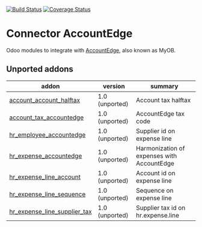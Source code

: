[![Build Status](https://travis-ci.org/OCA/connector-accountedge.svg?branch=9.0)](https://travis-ci.org/OCA/connector-accountedge)
[![Coverage Status](https://coveralls.io/repos/OCA/connector-accountedge/badge.png?branch=9.0)](https://coveralls.io/r/OCA/connector-accountedge?branch=9.0)

Connector AccountEdge
=====================

Odoo modules to integrate with [AccountEdge](http://ca.accountedge.com), also known as MyOB.

[//]: # (addons)

Unported addons
---------------
addon | version | summary
--- | --- | ---
[account_account_halftax](account_account_halftax/) | 1.0 (unported) | Account tax halftax
[account_tax_accountedge](account_tax_accountedge/) | 1.0 (unported) | AccountEdge tax code
[hr_employee_accountedge](hr_employee_accountedge/) | 1.0 (unported) | Supplier id on expense line
[hr_expense_accountedge](hr_expense_accountedge/) | 1.0 (unported) | Harmonization of expenses with AccountEdge
[hr_expense_line_account](hr_expense_line_account/) | 1.0 (unported) | Account id on expense line
[hr_expense_line_sequence](hr_expense_line_sequence/) | 1.0 (unported) | Sequence on expense line
[hr_expense_line_supplier_tax](hr_expense_line_supplier_tax/) | 1.0 (unported) | Supplier tax id on hr.expense.line

[//]: # (end addons)
